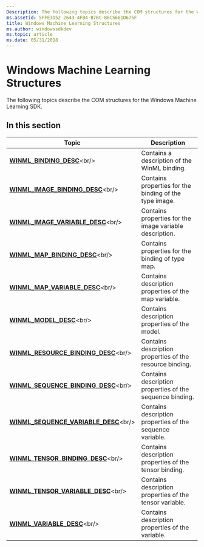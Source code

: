 ```yaml
---
Description: The following topics describe the COM structures for the Windows Machine Learning SDK.
ms.assetid: 5FFE3D52-2643-4FB4-B7BC-B6C5661D675F
title: Windows Machine Learning Structures
ms.author: windowssdkdev
ms.topic: article
ms.date: 05/31/2018
---
```


# Windows Machine Learning Structures

The following topics describe the COM structures for the Windows Machine Learning SDK.

## In this section



| Topic                                                                                          | Description                                                          |
|------------------------------------------------------------------------------------------------|----------------------------------------------------------------------|
| [**WINML\_BINDING\_DESC**](https://msdn.microsoft.com/en-us/library/Mt845851(v=VS.85).aspx)<br/>                      | Contains a description of the WinML binding.<br/>              |
| [**WINML\_IMAGE\_BINDING\_DESC**](https://msdn.microsoft.com/en-us/library/Mt845854(v=VS.85).aspx)<br/>         | Contains properties for the binding of the type image.<br/>    |
| [**WINML\_IMAGE\_VARIABLE\_DESC**](https://msdn.microsoft.com/en-us/library/Mt845855(v=VS.85).aspx)<br/>       | Contains properties for the image variable description.<br/>   |
| [**WINML\_MAP\_BINDING\_DESC**](https://msdn.microsoft.com/en-us/library/Mt845856(v=VS.85).aspx)<br/>             | Contains properties for the binding of type map.<br/>          |
| [**WINML\_MAP\_VARIABLE\_DESC**](https://msdn.microsoft.com/en-us/library/Mt845857(v=VS.85).aspx)<br/>           | Contains description properties of the map variable.<br/>      |
| [**WINML\_MODEL\_DESC**](https://msdn.microsoft.com/en-us/library/Mt845858(v=VS.85).aspx)<br/>                          | Contains description properties of the model.<br/>             |
| [**WINML\_RESOURCE\_BINDING\_DESC**](https://msdn.microsoft.com/en-us/library/Mt845859(v=VS.85).aspx)<br/>   | Contains description properties of the resource binding.<br/>  |
| [**WINML\_SEQUENCE\_BINDING\_DESC**](https://msdn.microsoft.com/en-us/library/Mt845861(v=VS.85).aspx)<br/>   | Contains description properties of the sequence binding.<br/>  |
| [**WINML\_SEQUENCE\_VARIABLE\_DESC**](https://msdn.microsoft.com/en-us/library/Mt845862(v=VS.85).aspx)<br/> | Contains description properties of the sequence variable.<br/> |
| [**WINML\_TENSOR\_BINDING\_DESC**](https://msdn.microsoft.com/en-us/library/Mt845863(v=VS.85).aspx)<br/>       | Contains description properties of the tensor binding.<br/>    |
| [**WINML\_TENSOR\_VARIABLE\_DESC**](https://msdn.microsoft.com/en-us/library/Mt845865(v=VS.85).aspx)<br/>     | Contains description properties of the tensor variable.<br/>   |
| [**WINML\_VARIABLE\_DESC**](https://msdn.microsoft.com/en-us/library/Mt845866(v=VS.85).aspx)<br/>                    | Contains description properties of the variable.<br/>          |



 

 

 




